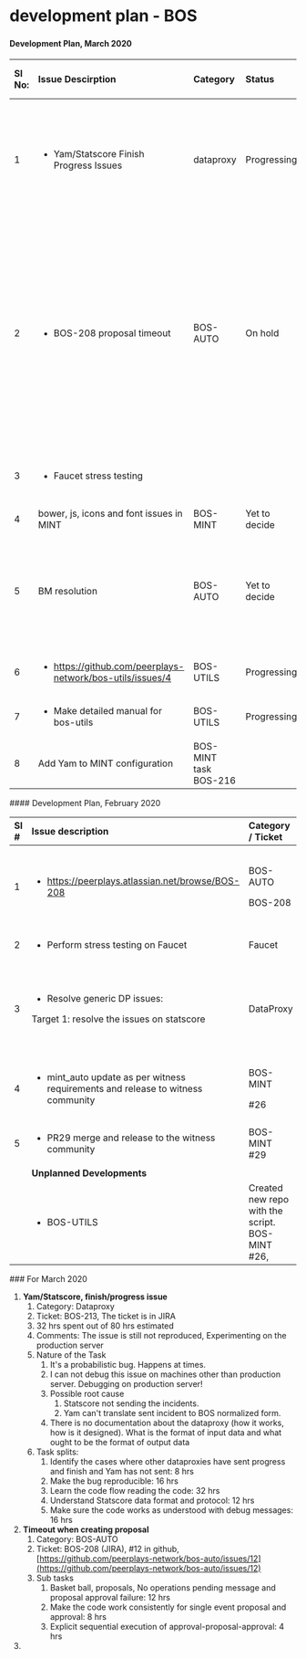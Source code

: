 # development plan - BOS

### 

#### Development Plan, March 2020

<table>
  <thead>
    <tr>
      <th style="text-align:left"><b>Sl No:</b>
      </th>
      <th style="text-align:left"><b>Issue Descirption</b>
      </th>
      <th style="text-align:left"><b>Category</b>
      </th>
      <th style="text-align:left"><b>Status</b>
      </th>
      <th style="text-align:left"><b>Effort in hrs</b>
      </th>
      <th style="text-align:left"><b>Target Date</b>
      </th>
      <th style="text-align:left"><b>Ticket</b>
      </th>
      <th style="text-align:left"><b>Comments</b>
      </th>
    </tr>
  </thead>
  <tbody>
    <tr>
      <td style="text-align:left">1</td>
      <td style="text-align:left">
        <ul>
          <li>Yam/Statscore Finish Progress Issues</li>
        </ul>
      </td>
      <td style="text-align:left">dataproxy</td>
      <td style="text-align:left">Progressing</td>
      <td style="text-align:left">40</td>
      <td style="text-align:left">2020/03/13</td>
      <td style="text-align:left">BOS-213</td>
      <td style="text-align:left">
        <p>The issue is still not reproduced,
          <br />Experimenting on the production server,</p>
        <p>32 hrs spent</p>
      </td>
    </tr>
    <tr>
      <td style="text-align:left">2</td>
      <td style="text-align:left">
        <ul>
          <li>BOS-208 proposal timeout</li>
        </ul>
      </td>
      <td style="text-align:left">BOS-AUTO</td>
      <td style="text-align:left">On hold</td>
      <td style="text-align:left">80</td>
      <td style="text-align:left"></td>
      <td style="text-align:left">
        <p>#12</p>
        <p>BOS-208</p>
      </td>
      <td style="text-align:left">
        <p>It needs a larger understanding of the system.
          <br />The issue takes time to reproduce each time (waiting time). And once the
          issue is noticed, it takes time to clear things in the queue.</p>
        <p>120 hrs spent.</p>
      </td>
    </tr>
    <tr>
      <td style="text-align:left">3</td>
      <td style="text-align:left">
        <ul>
          <li>Faucet stress testing</li>
        </ul>
      </td>
      <td style="text-align:left"></td>
      <td style="text-align:left"></td>
      <td style="text-align:left"></td>
      <td style="text-align:left">2020/03/20</td>
      <td style="text-align:left"></td>
      <td style="text-align:left">Yet to study the system and issues to make an estimate</td>
    </tr>
    <tr>
      <td style="text-align:left">4</td>
      <td style="text-align:left">bower, js, icons and font issues in MINT</td>
      <td style="text-align:left">BOS-MINT</td>
      <td style="text-align:left">Yet to decide</td>
      <td style="text-align:left"></td>
      <td style="text-align:left"></td>
      <td style="text-align:left"></td>
      <td style="text-align:left"></td>
    </tr>
    <tr>
      <td style="text-align:left">5</td>
      <td style="text-align:left">BM resolution</td>
      <td style="text-align:left">BOS-AUTO</td>
      <td style="text-align:left">Yet to decide</td>
      <td style="text-align:left"></td>
      <td style="text-align:left"></td>
      <td style="text-align:left"></td>
      <td style="text-align:left">Test for betting market resolution by placing bets for non-sequential
        betting market ids case.</td>
    </tr>
    <tr>
      <td style="text-align:left">6</td>
      <td style="text-align:left">
        <ul>
          <li><a href="https://github.com/peerplays-network/bos-utils/issues/4">https://github.com/peerplays-network/bos-utils/issues/4</a>
          </li>
        </ul>
      </td>
      <td style="text-align:left">BOS-UTILS</td>
      <td style="text-align:left">Progressing</td>
      <td style="text-align:left">4</td>
      <td style="text-align:left">2020/03/09</td>
      <td style="text-align:left">#4</td>
      <td style="text-align:left">30 Seconds timeout</td>
    </tr>
    <tr>
      <td style="text-align:left">7</td>
      <td style="text-align:left">
        <ul>
          <li>Make detailed manual for bos-utils</li>
        </ul>
      </td>
      <td style="text-align:left">BOS-UTILS</td>
      <td style="text-align:left">Progressing</td>
      <td style="text-align:left">2</td>
      <td style="text-align:left"></td>
      <td style="text-align:left">#6</td>
      <td style="text-align:left"></td>
    </tr>
    <tr>
      <td style="text-align:left">8</td>
      <td style="text-align:left">Add Yam to MINT configuration</td>
      <td style="text-align:left">BOS-MINT task
        <br />BOS-216</td>
      <td style="text-align:left"></td>
      <td style="text-align:left"></td>
      <td style="text-align:left"></td>
      <td style="text-align:left">BOS-216</td>
      <td style="text-align:left"></td>
    </tr>
  </tbody>
</table>#### Development Plan, February 2020

<table>
  <thead>
    <tr>
      <th style="text-align:left"><b>Sl #</b>
      </th>
      <th style="text-align:left"><b>Issue description</b>
      </th>
      <th style="text-align:left"><b>Category / Ticket</b>
      </th>
      <th style="text-align:left"><b>Status</b>
      </th>
      <th style="text-align:left"><b>Development effort</b>
      </th>
      <th style="text-align:left"><b>Target date</b>
      </th>
      <th style="text-align:left"><b>Comments</b>
      </th>
    </tr>
  </thead>
  <tbody>
    <tr>
      <td style="text-align:left">1</td>
      <td style="text-align:left">
        <ul>
          <li><a href="https://peerplays.atlassian.net/browse/BOS-208">https://peerplays.atlassian.net/browse/BOS-208</a>
          </li>
        </ul>
      </td>
      <td style="text-align:left">
        <p>BOS-AUTO</p>
        <p>BOS-208</p>
      </td>
      <td style="text-align:left">On hold</td>
      <td style="text-align:left">20 hrs</td>
      <td style="text-align:left">2020-02-21</td>
      <td style="text-align:left">Need further knowledge of the bos-auto eco system.</td>
    </tr>
    <tr>
      <td style="text-align:left">2</td>
      <td style="text-align:left">
        <ul>
          <li>Perform stress testing on Faucet</li>
        </ul>
      </td>
      <td style="text-align:left">Faucet</td>
      <td style="text-align:left">Open</td>
      <td style="text-align:left">4 hrs</td>
      <td style="text-align:left">2020-02-21</td>
      <td style="text-align:left"></td>
    </tr>
    <tr>
      <td style="text-align:left">3</td>
      <td style="text-align:left">
        <ul>
          <li>Resolve generic DP issues:</li>
        </ul>
        <p>Target 1: resolve the issues on statscore</p>
      </td>
      <td style="text-align:left">DataProxy</td>
      <td style="text-align:left">open</td>
      <td style="text-align:left">16 - 24 hrs</td>
      <td style="text-align:left">2020-02-26</td>
      <td style="text-align:left">The effort might vary based on issues found in statscore specific code</td>
    </tr>
    <tr>
      <td style="text-align:left">4</td>
      <td style="text-align:left">
        <ul>
          <li>mint_auto update as per witness requirements and release to witness community</li>
        </ul>
      </td>
      <td style="text-align:left">
        <p>BOS-MINT
          <br />
        </p>
        <p>#26</p>
      </td>
      <td style="text-align:left">In progress</td>
      <td style="text-align:left"></td>
      <td style="text-align:left"></td>
      <td style="text-align:left"></td>
    </tr>
    <tr>
      <td style="text-align:left">5</td>
      <td style="text-align:left">
        <ul>
          <li>PR29 merge and release to the witness community</li>
        </ul>
      </td>
      <td style="text-align:left">BOS-MINT
        <br />#29</td>
      <td style="text-align:left">In progress</td>
      <td style="text-align:left"></td>
      <td style="text-align:left"></td>
      <td style="text-align:left"></td>
    </tr>
    <tr>
      <td style="text-align:left"></td>
      <td style="text-align:left"><b>Unplanned Developments</b>
      </td>
      <td style="text-align:left"></td>
      <td style="text-align:left"></td>
      <td style="text-align:left"></td>
      <td style="text-align:left"></td>
      <td style="text-align:left"></td>
    </tr>
    <tr>
      <td style="text-align:left"></td>
      <td style="text-align:left">
        <ul>
          <li>BOS-UTILS</li>
        </ul>
      </td>
      <td style="text-align:left">Created new repo with the script.
        <br />BOS-MINT #26,
        <br />
      </td>
      <td style="text-align:left"></td>
      <td style="text-align:left"></td>
      <td style="text-align:left"></td>
      <td style="text-align:left">Second release for betting market conflicts.</td>
    </tr>
  </tbody>
</table>### For March 2020

1. **Yam/Statscore, finish/progress issue**
   1. Category: Dataproxy 
   2. Ticket: BOS-213, The ticket is in JIRA
   3. 32 hrs spent out of 80 hrs estimated
   4. Comments: The issue is still not reproduced, Experimenting on the production server
   5. Nature of the Task
      1. It's a probabilistic bug. Happens at times.
      2. I can not debug this issue on machines other than production server. Debugging on production server!
      3. Possible root cause
         1. Statscore not sending the incidents.
         2. Yam can't translate sent incident to BOS normalized form.
      4. There is no documentation about the dataproxy \(how it works, how is it designed\). What is the format of input data and what ought to be the format of output data
   6. Task splits:
      1. Identify the cases where other dataproxies have sent progress and finish and Yam has not sent: 8 hrs
      2. Make the bug reproducible: 16 hrs
      3. Learn the code flow reading the code: 32 hrs 
      4. Understand Statscore data format and protocol: 12 hrs
      5. Make sure the code works as understood with debug messages: 16 hrs
2. **Timeout when creating proposal**
   1. Category: BOS-AUTO
   2. Ticket: BOS-208 \(JIRA\), \#12 in github, [https://github.com/peerplays-network/bos-auto/issues/12](https://github.com/peerplays-network/bos-auto/issues/12)
   3. Sub tasks
      1. Basket ball, proposals, No operations pending message and proposal approval failure: 12 hrs
      2. Make the code work consistently for single event proposal and approval: 8 hrs
      3. Explicit sequential execution of approval-proposal-approval: 4 hrs
3. 
